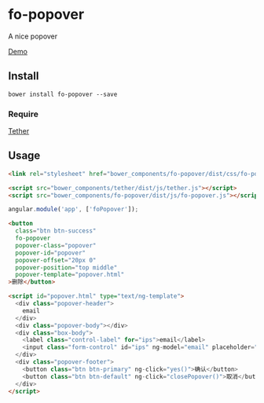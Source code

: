 # fo-popover
A nice popover

[Demo](http://fo.popover.mipinr.com)

## Install

```
bower install fo-popover --save
```

### Require
[Tether](https://github.com/HubSpot/tether)

## Usage

```html
<link rel="stylesheet" href="bower_components/fo-popover/dist/css/fo-popover.css" />

<script src="bower_components/tether/dist/js/tether.js"></script>
<script src="bower_components/fo-popover/dist/js/fo-popover.js"></script>
```

```js
angular.module('app', ['foPopover']);
```

```html
<button
  class="btn btn-success"
  fo-popover
  popover-class="popover"
  popover-id="popover"
  popover-offset="20px 0"
  popover-position="top middle"
  popover-template="popover.html"
>删除</button>

<script id="popover.html" type="text/ng-template">
  <div class="popover-header">
    email
  </div>
  <div class="popover-body"></div>
  <div class="box-body">
    <label class="control-label" for="ips">email</label>
    <input class="form-control" id="ips" ng-model="email" placeholder="email" type="email">
  </div>
  <div class="popover-footer">
    <button class="btn btn-primary" ng-click="yes()">确认</button>
    <button class="btn btn-default" ng-click="closePopover()">取消</button>
  </div>
</script>
```
